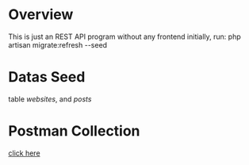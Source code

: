# Overview 
This is just an REST API program without any frontend
initially, run: php artisan migrate:refresh --seed

# Datas Seed
table *websites*, and *posts*

# Postman Collection
[click here](https://go.postman.co/workspace/restapi-subscription-system~15172eea-3f97-4de2-b91a-fd2437e2a15c/collection/20150313-ba0e3e68-a6ab-4ba7-b3c5-edb10d6fa430?action=share&creator=20150313)